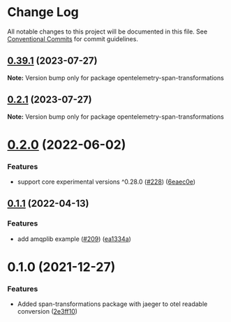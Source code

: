 # Change Log

All notable changes to this project will be documented in this file.
See [Conventional Commits](https://conventionalcommits.org) for commit guidelines.

## [0.39.1](https://github.com/aspecto-io/opentelemetry-ext-js/compare/opentelemetry-span-transformations@0.2.0...opentelemetry-span-transformations@0.39.1) (2023-07-27)

**Note:** Version bump only for package opentelemetry-span-transformations





## [0.2.1](https://github.com/aspecto-io/opentelemetry-ext-js/compare/opentelemetry-span-transformations@0.2.0...opentelemetry-span-transformations@0.2.1) (2023-07-27)

**Note:** Version bump only for package opentelemetry-span-transformations





# [0.2.0](https://github.com/aspecto-io/opentelemetry-ext-js/compare/opentelemetry-span-transformations@0.1.1...opentelemetry-span-transformations@0.2.0) (2022-06-02)


### Features

* support core experimental versions ^0.28.0 ([#228](https://github.com/aspecto-io/opentelemetry-ext-js/issues/228)) ([6eaec0e](https://github.com/aspecto-io/opentelemetry-ext-js/commit/6eaec0e6509edf066c6feb63504d4e9dd309c5ae))





## [0.1.1](https://github.com/aspecto-io/opentelemetry-ext-js/compare/opentelemetry-span-transformations@0.1.0...opentelemetry-span-transformations@0.1.1) (2022-04-13)


### Features

* add amqplib example ([#209](https://github.com/aspecto-io/opentelemetry-ext-js/issues/209)) ([ea1334a](https://github.com/aspecto-io/opentelemetry-ext-js/commit/ea1334a0c812d20ae0e3d9d9c5e8163b5b268ed3))





# 0.1.0 (2021-12-27)


### Features

* Added span-transformations package with jaeger to otel readable conversion ([2e3ff10](https://github.com/aspecto-io/opentelemetry-ext-js/commit/2e3ff10f1e7a387d2e5d714e560dc23365410d3c))
